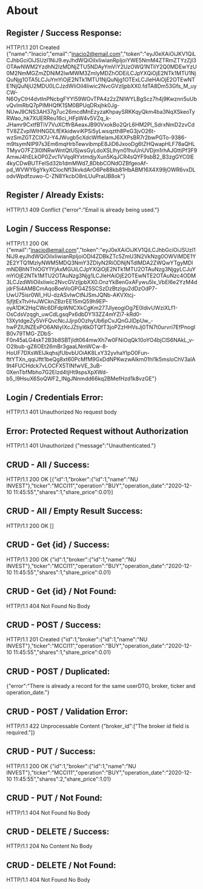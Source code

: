 # About

## Register / Success Response:
HTTP/1.1 201 Created
{"name":"Inacio","email":"inacio2@email.com","token":"eyJ0eXAiOiJKV1QiLCJhbGciOiJSUzI1NiJ9.eyJhdWQiOiIxIiwianRpIjoiYWE5NmM4ZTRmZTYzZjI3OTAwNWM2YzdhN2IzMDNjZTU5NDAyYmViY2UzOWQ1NTliY2Q0MDEwYzU0M2NmMGZmZDNiM2IwMWM3ZmIyMDZhODEiLCJpYXQiOjE2NTk1MTU1NjQuNjg1OTA5LCJuYmYiOjE2NTk1MTU1NjQuNjg1OTExLCJleHAiOjE2OTEwNTE1NjQuNjU2MDU0LCJzdWIiOiI4Iiwic2NvcGVzIjpbXX0.fdTA8Dm53Gfs_M_uyCW-N6OyCtH4dvtInPNcbgFYYl59WOvTPA4z2zZNIWYLBgScz7h4j9Kwznn5uUbvQvlmRbQ7pPIMHQfK1SM0BPUqDRxjhk0Jg-NUwJ9CNS3AH37g7uc26mcdMnEzyzaKhpaySRKKqyQkm4ba3NqXSkeoTyRWao_hk7XUERReu16ci_HFpW4v5VZq_k-JHamr9CxtfBTiV7VuXCffrBAeaxJB90VxokBo2QrL6HM2Pl_SdrxNmD2zvCdTV8ZZvplWlHNGDLfEKkidwviKPSi5yLwsqzth8PeG3jvO26t-wzSmZGTZClX7J-Y4JWugb5cXdcWlflelamJ6XXPsBR7r2bwPGTo-9386-m9tsymNIP97s3Em6mqHrbTewvibmpE8JiD6JxooDg6tZHQwapHLF78aQHLTMyvO7FZ3l0lNRwWntQtUSjwsGyLdoXSLIhyn01huUnUVDjm1rhAJGttiPf3F9AmwJ4hELkOP0Zvc1VVqqRYxtmdjyXun5KqJCR4sQYF9sbB2_B3zgGYC0lE4kyCDwBUTFelSd32b1dmMWd7_8DbbCONdOZBfgeoAf-pd_WVWY6gYkyXCIocNfI3kvkdArO6Pe88kb81HbABM16X4X99jOWR6vxDLodvWpdfzuwo-C-ZN8YkcbO8nLUuPraUB8ok"}

## Register / Already Exists:
HTTP/1.1 409 Conflict
{"error":"Email is already being used."}

## Login / Success Response:
HTTP/1.1 200 OK
{"email":"inacio@email.com","token":"eyJ0eXAiOiJKV1QiLCJhbGciOiJSUzI1NiJ9.eyJhdWQiOiIxIiwianRpIjoiODI4ZDBkZTc5ZmU3N2VkNzg0OWViMDE1Y2E2YTQ1MzIyNWM5MDQ3NmY3ZDIyN2RiODNjNTdlMDA2ZWQwYTgyMDlmNDBhNThlOGY1YjAxMGUiLCJpYXQiOjE2NTk1MTU2OTAuNzg3NjgyLCJuYmYiOjE2NTk1MTU2OTAuNzg3Njg1LCJleHAiOjE2OTEwNTE2OTAuNzc4ODM3LCJzdWIiOiIxIiwic2NvcGVzIjpbXX0.OnzYkBenGxAFywu5lx_VbEl6e2YzM4djdrF5i4AMBCmAqoBoeVoGPG4Z5SCSzDzBtzlgu2dDzOdP7-UwU75isr0Wl_HU-dzASvIwCtNJSmJQNb-AKVXtcj-5jfjtExTtvHvJWCknZBzrEE15mQ59h9EP-oyA1DK2HqCWc6DFdpWNCXkCgKm277JlyeogiOg7E0ldivUWziXLf1-OsCdsVzqgh_uwCdLgsqPx6dbDY1I3ZZ4mYZi7-kRd0-13XytdgeZy5VrFQvcNcJJjrp0OzhyUb6pCvJQnGJIDpUw_-hwPZIUNZExPO6ANIyIXcJZtiyI6kDTQfT3joPZzHHVsJj0TN7t0urvri7EfPnogIB0v79TMG-ZDbS-F0n45aLG4skT2B3b8SBTjldt064mwXh7w0FNiOqQk10oYO4bjClS6NAkL_v-O2Ibub-gZ6OEt26mBr3gaaLNmWCw-8-HoUF7DXsWElJkqhsjfUbvbUOiAK8LxY32yvhaYIpO0Fun-fttYTXn_qqiJftt1beQg8xt60PcMfM9GxDdNPKwzwAlkm01hl1k5msloChV3alA9t4FUCHdck7vLOCFX5TINfwVE_3uB-0XenTbfMbho7G2EIzd4tjHt9spsXpXWd-b5_l9HsuX6SoQWF2_INgJNnmdd66kq2BMefHzd1k8vzGE"}

## Login / Credentials Error:
HTTP/1.1 401 Unauthorized
No request body

## Error: Protected Request without Authorization
HTTP/1.1 401 Unauthorized
{"message":"Unauthenticated."}

## CRUD - All / Success:
HTTP/1.1 200 OK
[{"id":1,"broker":{"id":1,"name":"NU INVEST"},"ticker":"MCCI11","operation":"BUY","operation_date":"2020-12-10 11:45:55","shares":1,"share_price":0.01}]

## CRUD - All / Empty Result Success:
HTTP/1.1 200 OK
[]

## CRUD - Get {id} / Success:
HTTP/1.1 200 OK
{"id":1,"broker":{"id":1,"name":"NU INVEST"},"ticker":"MCCI11","operation":"BUY","operation_date":"2020-12-10 11:45:55","shares":1,"share_price":0.01}

## CRUD - Get {id} / Not Found:
HTTP/1.1 404 Not Found
No Body

## CRUD - POST / Success:
HTTP/1.1 201 Created
{"id":1,"broker":{"id":1,"name":"NU INVEST"},"ticker":"MCCI11","operation":"BUY","operation_date":"2020-12-10 11:45:55","shares":1,"share_price":0.01}

## CRUD - POST / Duplicated:
{"error":"There is already a record for the same userDTO, broker, ticker and operation_date."}

## CRUD - POST / Validation Error:
HTTP/1.1 422 Unprocessable Content
{"broker_id":["The broker id field is required."]}

## CRUD - PUT / Success:
HTTP/1.1 200 OK
{"id":1,"broker":{"id":1,"name":"NU INVEST"},"ticker":"MCCI11","operation":"BUY","operation_date":"2020-12-10 11:45:55","shares":2,"share_price":1.01}

## CRUD - PUT / Not Found:
HTTP/1.1 404 Not Found
No Body

## CRUD - DELETE / Success:
HTTP/1.1 204 No Content
No Body

## CRUD - DELETE / Not Found:
HTTP/1.1 404 Not Found
No Body

